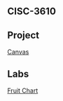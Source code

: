 
## CISC-3610

## Project 

[Canvas](https://silkygrandiosesystems.bigfish065.repl.co/)

## Labs

[Fruit Chart](https://vengefuldarkgraycores.bigfish065.repl.co//)
